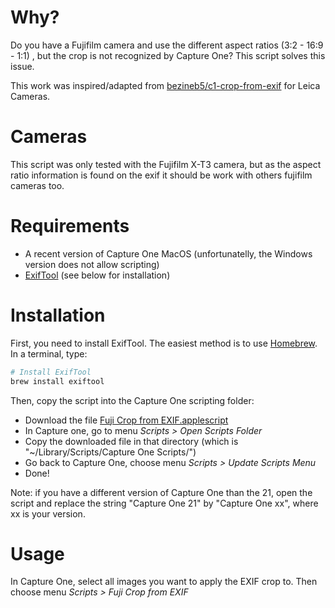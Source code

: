 # Why?
Do you have a Fujifilm camera and use the different aspect ratios (3:2 - 16:9 - 1:1) , but the crop is not recognized by Capture One?
This script solves this issue.

This work was inspired/adapted from [bezineb5/c1-crop-from-exif](https://github.com/bezineb5/c1-crop-from-exif) for Leica Cameras.

# Cameras
This script was only tested with the Fujifilm X-T3 camera, but as the aspect ratio information is found on the exif it should be work with others fujifilm cameras too.

# Requirements
* A recent version of Capture One MacOS (unfortunatelly, the Windows version does not allow scripting)
* [ExifTool](https://sno.phy.queensu.ca/~phil/exiftool/) (see below for installation)

# Installation
First, you need to install ExifTool. The easiest method is to use [Homebrew](https://brew.sh/).
In a terminal, type:
```bash
# Install ExifTool
brew install exiftool
```

Then, copy the script into the Capture One scripting folder:
* Download the file [Fuji Crop from EXIF.applescript](https://raw.githubusercontent.com/jpp-odoo/c1-fuji-crop-from-exif/main/Fuji%20Crop%20from%20EXIF.applescript)
* In Capture one, go to menu *Scripts > Open Scripts Folder*
* Copy the downloaded file in that directory (which is  "~/Library/Scripts/Capture One Scripts/")
* Go back to Capture One, choose menu *Scripts > Update Scripts Menu*
* Done!

Note: if you have a different version of Capture One than the 21, open the script and replace the string "Capture One 21" by "Capture One xx", where xx is your version.

# Usage
In Capture One, select all images you want to apply the EXIF crop to. Then choose menu *Scripts > Fuji Crop from EXIF*
